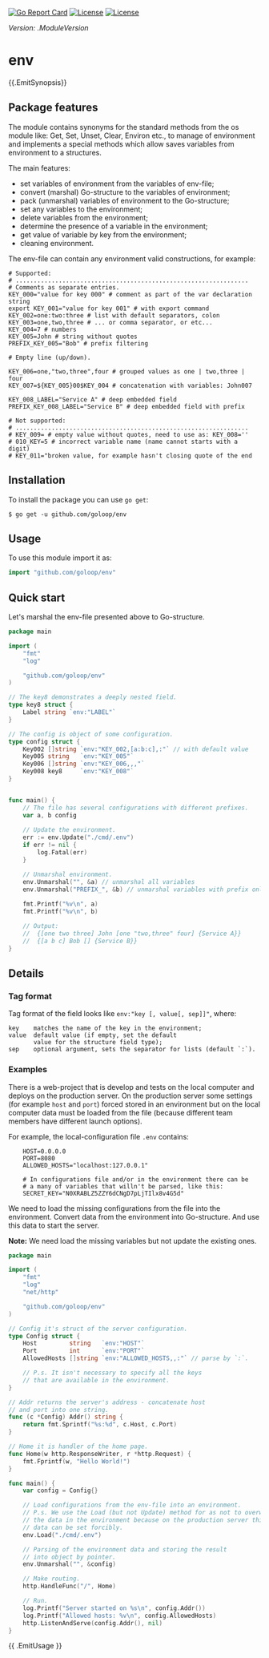 [//]: # (!!!Don't modify the README.md, use `make readme` to generate it!!!)


[![Go Report Card](https://goreportcard.com/badge/github.com/goloop/env)](https://goreportcard.com/report/github.com/goloop/env) [![License](https://img.shields.io/badge/license-BSD-blue)](https://github.com/goloop/env/blob/master/LICENSE) [![License](https://img.shields.io/badge/godoc-YES-green)](https://godoc.org/github.com/goloop/env)

*Version: .ModuleVersion*

# env

{{.EmitSynopsis}}


## Package features

The module contains synonyms for the standard methods from the os module like: Get, Set, Unset, Clear, Environ etc., to manage of environment and implements a special methods which allow saves variables from environment to a structures.

The main features:

- set variables of environment from the variables of env-file;
- convert (marshal) Go-structure to the variables of environment;
- pack (unmarshal) variables of environment to the Go-structure;
- set any variables to the environment;
- delete variables from the environment;
- determine the presence of a variable in the environment;
- get value of variable by key from the environment;
- cleaning environment.


The env-file can contain any environment valid constructions, for example:

```shell
# Supported:
# .................................................................
# Comments as separate entries.
KEY_000="value for key 000" # comment as part of the var declaration string
export KEY_001="value for key 001" # with export command
KEY_002=one:two:three # list with default separators, colon
KEY_003=one,two,three # ... or comma separator, or etc...
KEY_004=7 # numbers
KEY_005=John # string without quotes
PREFIX_KEY_005="Bob" # prefix filtering

# Empty line (up/down).

KEY_006=one,"two,three",four # grouped values as one | two,three | four
KEY_007=${KEY_005}00$KEY_004 # concatenation with variables: John007

KEY_008_LABEL="Service A" # deep embedded field
PREFIX_KEY_008_LABEL="Service B" # deep embedded field with prefix

# Not supported:
# .................................................................
# KEY_009= # empty value without quotes, need to use as: KEY_008=''
# 010_KEY=5 # incorrect variable name (name cannot starts with a digit)
# KEY_011="broken value, for example hasn't closing quote of the end
```

## Installation

To install the package you can use `go get`:

```
$ go get -u github.com/goloop/env
```


## Usage

To use this module import it as:

```go
import "github.com/goloop/env"
```


## Quick start

Let's marshal the env-file presented above to Go-structure.

```go
package main

import (
	"fmt"
	"log"

	"github.com/goloop/env"
)

// The key8 demonstrates a deeply nested field.
type key8 struct {
    Label string `env:"LABEL"`
}

// The config is object of some configuration.
type config struct {
    Key002 []string `env:"KEY_002,[a:b:c],:"` // with default value
    Key005 string   `env:"KEY_005"`
    Key006 []string `env:"KEY_006,,,"`
    Key008 key8     `env:"KEY_008"`
}


func main() {
    // The file has several configurations with different prefixes.
    var a, b config
    
    // Update the environment.
    err := env.Update("./cmd/.env")
    if err != nil {
        log.Fatal(err)
    }

    // Unmarshal environment. 
    env.Unmarshal("", &a) // unmarshal all variables
    env.Unmarshal("PREFIX_", &b) // unmarshal variables with prefix only
    
    fmt.Printf("%v\n", a)
    fmt.Printf("%v\n", b)

    // Output:
    //  {[one two three] John [one "two,three" four] {Service A}}
    //  {[a b c] Bob [] {Service B}}
}
```

## Details

### Tag format

Tag format of the field looks like `env:"key [, value[, sep]]"`, where:

    key    matches the name of the key in the environment;
    value  default value (if empty, set the default
           value for the structure field type);
    sep    optional argument, sets the separator for lists (default `:`).

### Examples

There is a web-project that is develop and tests on the local computer and
deploys on the production server. On the production server some settings
(for example `host` and `port`) forced stored in an environment but on the
local computer data must be loaded from the file (because different team
members have different launch options).

For example, the local-configuration file `.env` contains:

```shell
    HOST=0.0.0.0
    PORT=8080
    ALLOWED_HOSTS="localhost:127.0.0.1"

    # In configurations file and/or in the environment there can be
    # a many of variables that willn't be parsed, like this:
    SECRET_KEY="N0XRABLZ5ZZY6dCNgD7pLjTIlx8v4G5d"
```

We need to load the missing configurations from the file into the environment.
Convert data from the environment into Go-structure. And use this
data to start the server.

**Note:** We need load the missing variables but not update the existing ones.

```go
package main

import (
	"fmt"
	"log"
	"net/http"

	"github.com/goloop/env"
)

// Config it's struct of the server configuration.
type Config struct {
	Host         string   `env:"HOST"`
	Port         int      `env:"PORT"`
	AllowedHosts []string `env:"ALLOWED_HOSTS,,:"` // parse by `:`.

	// P.s. It isn't necessary to specify all the keys
	// that are available in the environment.
}

// Addr returns the server's address - concatenate host
// and port into one string.
func (c *Config) Addr() string {
	return fmt.Sprintf("%s:%d", c.Host, c.Port)
}

// Home it is handler of the home page.
func Home(w http.ResponseWriter, r *http.Request) {
	fmt.Fprintf(w, "Hello World!")
}

func main() {
	var config = Config{}

	// Load configurations from the env-file into an environment.
	// P.s. We use the Load (but not Update) method for as not to overwrite
	// the data in the environment because on the production server this
	// data can be set forcibly.
	env.Load("./cmd/.env")

	// Parsing of the environment data and storing the result
	// into object by pointer.
	env.Unmarshal("", &config)

	// Make routing.
	http.HandleFunc("/", Home)

	// Run.
	log.Printf("Server started on %s\n", config.Addr())
	log.Printf("Allowed hosts: %v\n", config.AllowedHosts)
	http.ListenAndServe(config.Addr(), nil)
}

```
{{ .EmitUsage }}
